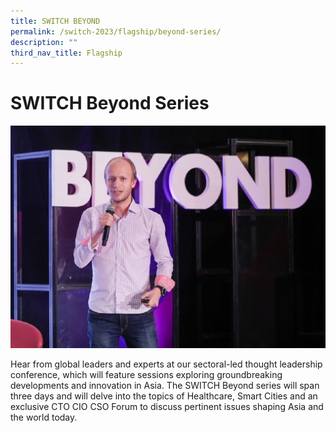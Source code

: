 ```yaml
---
title: SWITCH BEYOND
permalink: /switch-2023/flagship/beyond-series/
description: ""
third_nav_title: Flagship
---
```

# SWITCH Beyond Series

![](/images/2023/switch%20beyond%20series%20(flagship).jpg)

Hear from global leaders and experts  at our sectoral-led thought leadership conference, which will feature sessions exploring groundbreaking developments and  innovation in Asia. The SWITCH Beyond series will span three days and will delve into the topics of Healthcare, Smart Cities and an exclusive CTO CIO CSO Forum to discuss pertinent issues shaping Asia and the world today.